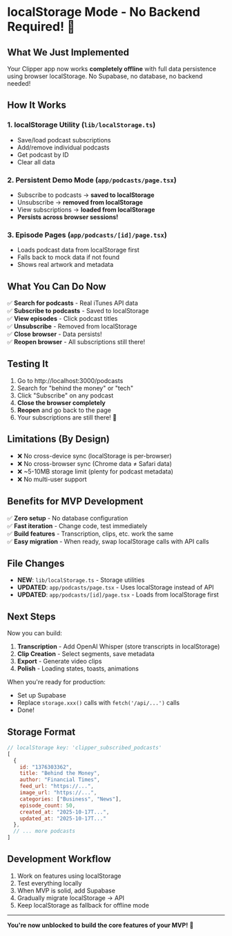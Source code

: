 # localStorage Mode - No Backend Required! 🎉

## What We Just Implemented

Your Clipper app now works **completely offline** with full data persistence using browser localStorage. No Supabase, no database, no backend needed!

## How It Works

### 1. **localStorage Utility** (`lib/localStorage.ts`)
- Save/load podcast subscriptions
- Add/remove individual podcasts
- Get podcast by ID
- Clear all data

### 2. **Persistent Demo Mode** (`app/podcasts/page.tsx`)
- Subscribe to podcasts → **saved to localStorage**
- Unsubscribe → **removed from localStorage**  
- View subscriptions → **loaded from localStorage**
- **Persists across browser sessions!**

### 3. **Episode Pages** (`app/podcasts/[id]/page.tsx`)
- Loads podcast data from localStorage first
- Falls back to mock data if not found
- Shows real artwork and metadata

## What You Can Do Now

✅ **Search for podcasts** - Real iTunes API data  
✅ **Subscribe to podcasts** - Saved to localStorage  
✅ **View episodes** - Click podcast titles  
✅ **Unsubscribe** - Removed from localStorage  
✅ **Close browser** - Data persists!  
✅ **Reopen browser** - All subscriptions still there!

## Testing It

1. Go to http://localhost:3000/podcasts
2. Search for "behind the money" or "tech"
3. Click "Subscribe" on any podcast
4. **Close the browser completely**
5. **Reopen** and go back to the page
6. Your subscriptions are still there! 🎉

## Limitations (By Design)

- ❌ No cross-device sync (localStorage is per-browser)
- ❌ No cross-browser sync (Chrome data ≠ Safari data)
- ❌ ~5-10MB storage limit (plenty for podcast metadata)
- ❌ No multi-user support

## Benefits for MVP Development

✅ **Zero setup** - No database configuration  
✅ **Fast iteration** - Change code, test immediately  
✅ **Build features** - Transcription, clips, etc. work the same  
✅ **Easy migration** - When ready, swap localStorage calls with API calls

## File Changes

- **NEW**: `lib/localStorage.ts` - Storage utilities
- **UPDATED**: `app/podcasts/page.tsx` - Uses localStorage instead of API
- **UPDATED**: `app/podcasts/[id]/page.tsx` - Loads from localStorage first

## Next Steps

Now you can build:
1. **Transcription** - Add OpenAI Whisper (store transcripts in localStorage)
2. **Clip Creation** - Select segments, save metadata
3. **Export** - Generate video clips
4. **Polish** - Loading states, toasts, animations

When you're ready for production:
- Set up Supabase
- Replace `storage.xxx()` calls with `fetch('/api/...')` calls  
- Done!

## Storage Format

```javascript
// localStorage key: 'clipper_subscribed_podcasts'
[
  {
    id: "1376303362",
    title: "Behind the Money",
    author: "Financial Times",
    feed_url: "https://...",
    image_url: "https://...",
    categories: ["Business", "News"],
    episode_count: 50,
    created_at: "2025-10-17T...",
    updated_at: "2025-10-17T..."
  },
  // ... more podcasts
]
```

## Development Workflow

1. Work on features using localStorage
2. Test everything locally
3. When MVP is solid, add Supabase
4. Gradually migrate localStorage → API
5. Keep localStorage as fallback for offline mode

---

**You're now unblocked to build the core features of your MVP!** 🚀

